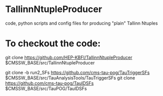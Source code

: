 # TallinnNtupleProducer
code, python scripts and config files for producing "plain" Tallinn Ntuples

# To checkout the code:
git clone             https://github.com/HEP-KBFI/TallinnNtupleProducer $CMSSW_BASE/src/TallinnNtupleProducer

git clone -b run2_SFs https://github.com/cms-tau-pog/TauTriggerSFs      $CMSSW_BASE/src/TauAnalysisTools/TauTriggerSFs
git clone             https://github.com/cms-tau-pog/TauIDSFs           $CMSSW_BASE/src/TauPOG/TauIDSFs
